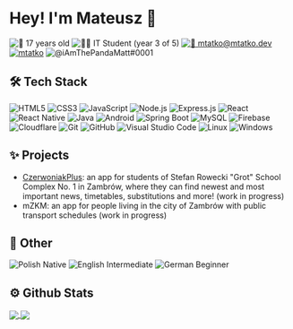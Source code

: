 # Hey! I'm Mateusz 👋
![🎂 17 years old](https://img.shields.io/badge/🎂_17_years_old-BCE784?style=for-the-badge) 
![👨‍💻 IT Student (year 3 of 5)](https://img.shields.io/badge/👨‍💻_IT_Student_(year_3_of_5)-5DD39E?style=for-the-badge) 
[![📧 mtatko@mtatko.dev](https://img.shields.io/badge/📧_mtatko%40mtatko.dev-348AA7?style=for-the-badge)](mailto:mtatko@mtatko.dev) 
[![mtatko](https://img.shields.io/badge/mtatko-0072b1?style=for-the-badge&logo=linkedin&logoColor=FFFFFF)](https://linkedin.com/in/mtatko) 
![@iAmThePandaMatt#0001](https://img.shields.io/badge/@iAmThePandaMatt%230001-5865F2?style=for-the-badge&logo=discord&logoColor=FFFFFF)

## 🛠 Tech Stack
![HTML5](https://img.shields.io/badge/html5-%23E34F26.svg?style=for-the-badge&logo=html5&logoColor=white)
![CSS3](https://img.shields.io/badge/css3-%231572B6.svg?style=for-the-badge&logo=css3&logoColor=white)
![JavaScript](https://img.shields.io/badge/javascript-%23323330.svg?style=for-the-badge&logo=javascript&logoColor=%23F7DF1E)
![Node.js](https://img.shields.io/badge/-Node.js-333333?style=for-the-badge&logo=node.js)
![Express.js](https://img.shields.io/badge/express.js-%23404d59.svg?style=for-the-badge&logo=express&logoColor=%2361DAFB)
![React](https://img.shields.io/badge/react-%2320232a.svg?style=for-the-badge&logo=react&logoColor=%2361DAFB)
![React Native](https://img.shields.io/badge/-React%20Native-%2320232a?style=for-the-badge&logo=react)
![Java](https://img.shields.io/badge/Java-F80000?style=for-the-badge&logo=oracle&logoColor=white)
![Android](https://img.shields.io/badge/-Android-05122A?style=for-the-badge&logo=Android&logoColor=6DB33F)
![Spring Boot](https://img.shields.io/badge/Spring_Boot-6DB33F?style=for-the-badge&logo=spring&logoColor=white)
![MySQL](https://img.shields.io/badge/MySQL-00758f?style=for-the-badge&logo=mysql&logoColor=white)
![Firebase](https://img.shields.io/badge/Firebase-2C384A.svg?style=for-the-badge&logo=firebase)
![Cloudflare](https://img.shields.io/badge/Cloudflare-1d1d1d?style=for-the-badge&logo=Cloudflare)
![Git](https://img.shields.io/badge/-Git-2F4F4F?style=for-the-badge&logo=git)
![GitHub](https://img.shields.io/badge/-GitHub-30363d?style=for-the-badge&logo=github)
![Visual Studio Code](https://img.shields.io/badge/-VS%20Code-252526?style=for-the-badge&logo=visual-studio-code&logoColor=007ACC)
![Linux](https://img.shields.io/badge/Linux-FCC624?style=for-the-badge&logo=linux&logoColor=black)
![Windows](https://img.shields.io/badge/Windows-0078D6?style=for-the-badge&logo=windows&logoColor=white)

## ✨ Projects
- [CzerwoniakPlus](https://github.com/CzerwoniakPlus): an app for students of Stefan Rowecki "Grot" School Complex No. 1 in Zambrów, where they can find newest and most important news, timetables, substitutions and more! (work in progress)
- mZKM: an app for people living in the city of Zambrów with public transport schedules (work in progress)

## 🎀 Other
![Polish Native](https://img.shields.io/badge/%F0%9F%87%B5%F0%9F%87%B1Polish-native-blue?style=for-the-badge) 
![English Intermediate](https://img.shields.io/badge/%F0%9F%87%AC%F0%9F%87%A7English-intermediate-blue?style=for-the-badge) 
![German Beginner](https://img.shields.io/badge/%F0%9F%87%A9%F0%9F%87%AAGerman-beginner-blue?style=for-the-badge)

## ⚙ Github Stats
<a href="https://github.com/mtatko">
  <img align="center" src="https://github-readme-stats.vercel.app/api?username=mtatko&show_icons=true&theme=algolia&include_all_commits=true&count_private=true" />
</a>
<a href="https://wakatime.com/@mtatko">
  <img align="center" src="https://github-readme-stats.vercel.app/api/wakatime?username=mtatko&layout=compact&theme=algolia" />
</a>
